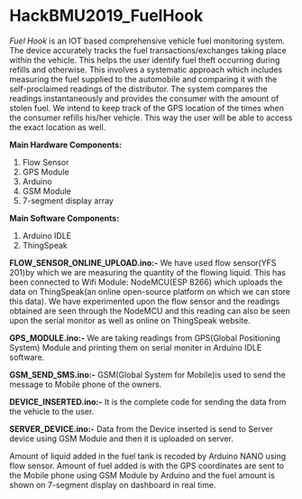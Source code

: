 # HackBMU2019_FuelHook

*Fuel Hook* is an IOT based comprehensive vehicle fuel monitoring system. 
The device accurately tracks the fuel transactions/exchanges taking place within the vehicle. 
This helps the user identify fuel theft occurring during refills and otherwise. 
This involves a systematic approach which includes measuring the fuel 
supplied to the automobile and comparing it with the self-proclaimed readings of the distributor. 
The system compares the readings instantaneously and provides the consumer with the amount of stolen fuel.
We intend to keep track of the GPS location of the times when the consumer refills his/her vehicle. 
This way the user will be able to access the exact location as well.

**Main Hardware Components:**
1.	Flow Sensor
2.	GPS Module
3.	Arduino
4.	GSM Module
5.	7-segment display array

**Main Software Components:**
1.	Arduino IDLE
2.	ThingSpeak

**FLOW_SENSOR_ONLINE_UPLOAD.ino:-**
We have used flow sensor(YFS 201)by which we are measuring the quantity of the flowing liquid. This has been connected to Wifi Module: NodeMCU(ESP 8266) which uploads the data on ThingSpeak(an online open-source platform on which we can store this data). We have experimented upon the flow sensor and the readings obtained are seen through the NodeMCU and this reading can also be seen upon the serial monitor as well as online on ThingSpeak website.

**GPS_MODULE.ino:-**
We are taking readings from GPS(Global Positioning System) Module and printing them on serial moniter in Arduino IDLE software.

**GSM_SEND_SMS.ino:-**
GSM(Global System for Mobile)is used to send the message to Mobile phone of the owners.


**DEVICE_INSERTED.ino:-**
It is the complete code for sending the data from the vehicle to the user.


**SERVER_DEVICE.ino:-**
Data from the Device inserted is send to Server device using GSM Module and then it is uploaded on server.


Amount of liquid added in the fuel tank is recoded by Arduino NANO using flow sensor. Amount of fuel added is with the GPS coordinates are sent to the Mobile phone using GSM Module by Arduino and the fuel amount is shown on 7-segment display on dashboard in real time.


